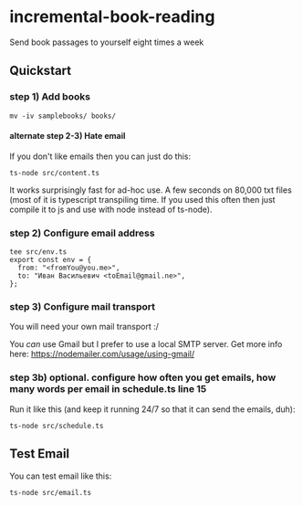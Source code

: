 # incremental-book-reading
Send book passages to yourself eight times a week

## Quickstart

### step 1) Add books

```
mv -iv samplebooks/ books/
```

#### alternate step 2-3) Hate email

If you don't like emails then you can just do this:

```
ts-node src/content.ts
```

It works surprisingly fast for ad-hoc use. A few seconds on 80,000 txt files (most of it is typescript transpiling time. If you used this often then just compile it to js and use with node instead of ts-node).

### step 2) Configure email address

```
tee src/env.ts
export const env = {
  from: "<fromYou@you.me>",
  to: "Иван Васильевич <toEmail@gmail.ne>",
};
```

### step 3) Configure mail transport

You will need your own mail transport :/

You _can_ use Gmail but I prefer to use a local SMTP server. Get more info here: https://nodemailer.com/usage/using-gmail/


### step 3b) optional. configure how often you get emails, how many words per email in schedule.ts line 15

Run it like this (and keep it running 24/7 so that it can send the emails, duh):
```
ts-node src/schedule.ts
```

## Test Email

You can test email like this:

```
ts-node src/email.ts
```
